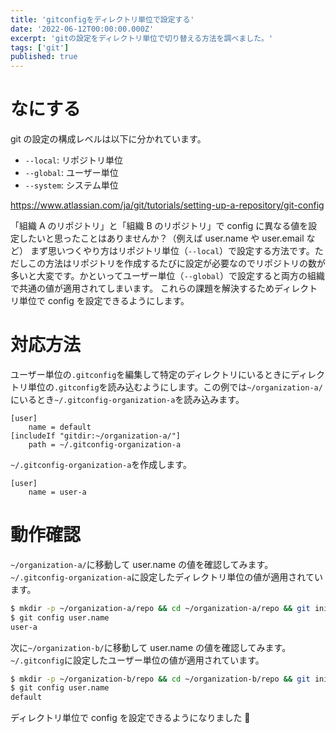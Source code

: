 ```yaml
---
title: 'gitconfigをディレクトリ単位で設定する'
date: '2022-06-12T00:00:00.000Z'
excerpt: 'gitの設定をディレクトリ単位で切り替える方法を調べました。'
tags: ['git']
published: true
---
```


# なにする

git の設定の構成レベルは以下に分かれています。

- `--local`: リポジトリ単位
- `--global`: ユーザー単位
- `--system`: システム単位

https://www.atlassian.com/ja/git/tutorials/setting-up-a-repository/git-config

「組織 A のリポジトリ」と「組織 B のリポジトリ」で config に異なる値を設定したいと思ったことはありませんか？（例えば user.name や user.email など）
まず思いつくやり方はリポジトリ単位（`--local`）で設定する方法です。ただしこの方法はリポジトリを作成するたびに設定が必要なのでリポジトリの数が多いと大変です。かといってユーザー単位（`--global`）で設定すると両方の組織で共通の値が適用されてしまいます。
これらの課題を解決するためディレクトリ単位で config を設定できるようにします。

# 対応方法

ユーザー単位の`.gitconfig`を編集して特定のディレクトリにいるときにディレクトリ単位の`.gitconfig`を読み込むようにします。この例では`~/organization-a/`にいるとき`~/.gitconfig-organization-a`を読み込みます。

```config:~/.gitconfig
[user]
    name = default
[includeIf "gitdir:~/organization-a/"]
  	path = ~/.gitconfig-organization-a
```

`~/.gitconfig-organization-a`を作成します。

```config:~/.gitconfig-organization-a
[user]
    name = user-a
```

# 動作確認

`~/organization-a/`に移動して user.name の値を確認してみます。`~/.gitconfig-organization-a`に設定したディレクトリ単位の値が適用されています。

```sh
$ mkdir -p ~/organization-a/repo && cd ~/organization-a/repo && git init
$ git config user.name
user-a
```

次に`~/organization-b/`に移動して user.name の値を確認してみます。`~/.gitconfig`に設定したユーザー単位の値が適用されています。

```sh
$ mkdir -p ~/organization-b/repo && cd ~/organization-b/repo && git init
$ git config user.name
default
```

ディレクトリ単位で config を設定できるようになりました 🎉
